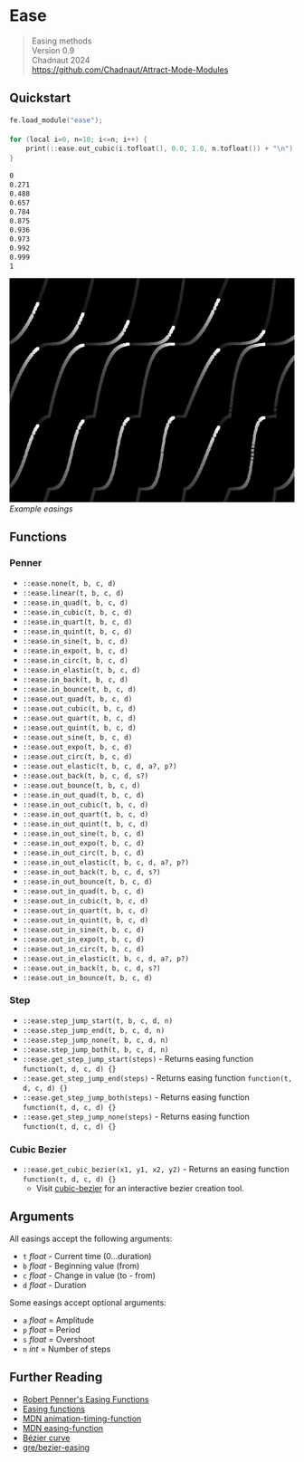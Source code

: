 # Ease

> Easing methods  
> Version 0.9  
> Chadnaut 2024  
> https://github.com/Chadnaut/Attract-Mode-Modules

## Quickstart

```cpp
fe.load_module("ease");

for (local i=0, n=10; i<=n; i++) {
    print(::ease.out_cubic(i.tofloat(), 0.0, 1.0, n.tofloat()) + "\n");
}
```

```log
0
0.271
0.488
0.657
0.784
0.875
0.936
0.973
0.992
0.999
1
```

![Example](example.png)\
*Example easings*

## Functions

### Penner

- `::ease.none(t, b, c, d)`
- `::ease.linear(t, b, c, d)`
- `::ease.in_quad(t, b, c, d)`
- `::ease.in_cubic(t, b, c, d)`
- `::ease.in_quart(t, b, c, d)`
- `::ease.in_quint(t, b, c, d)`
- `::ease.in_sine(t, b, c, d)`
- `::ease.in_expo(t, b, c, d)`
- `::ease.in_circ(t, b, c, d)`
- `::ease.in_elastic(t, b, c, d)`
- `::ease.in_back(t, b, c, d)`
- `::ease.in_bounce(t, b, c, d)`
- `::ease.out_quad(t, b, c, d)`
- `::ease.out_cubic(t, b, c, d)`
- `::ease.out_quart(t, b, c, d)`
- `::ease.out_quint(t, b, c, d)`
- `::ease.out_sine(t, b, c, d)`
- `::ease.out_expo(t, b, c, d)`
- `::ease.out_circ(t, b, c, d)`
- `::ease.out_elastic(t, b, c, d, a?, p?)`
- `::ease.out_back(t, b, c, d, s?)`
- `::ease.out_bounce(t, b, c, d)`
- `::ease.in_out_quad(t, b, c, d)`
- `::ease.in_out_cubic(t, b, c, d)`
- `::ease.in_out_quart(t, b, c, d)`
- `::ease.in_out_quint(t, b, c, d)`
- `::ease.in_out_sine(t, b, c, d)`
- `::ease.in_out_expo(t, b, c, d)`
- `::ease.in_out_circ(t, b, c, d)`
- `::ease.in_out_elastic(t, b, c, d, a?, p?)`
- `::ease.in_out_back(t, b, c, d, s?)`
- `::ease.in_out_bounce(t, b, c, d)`
- `::ease.out_in_quad(t, b, c, d)`
- `::ease.out_in_cubic(t, b, c, d)`
- `::ease.out_in_quart(t, b, c, d)`
- `::ease.out_in_quint(t, b, c, d)`
- `::ease.out_in_sine(t, b, c, d)`
- `::ease.out_in_expo(t, b, c, d)`
- `::ease.out_in_circ(t, b, c, d)`
- `::ease.out_in_elastic(t, b, c, d, a?, p?)`
- `::ease.out_in_back(t, b, c, d, s?)`
- `::ease.out_in_bounce(t, b, c, d)`

### Step

- `::ease.step_jump_start(t, b, c, d, n)`
- `::ease.step_jump_end(t, b, c, d, n)`
- `::ease.step_jump_none(t, b, c, d, n)`
- `::ease.step_jump_both(t, b, c, d, n)`
- `::ease.get_step_jump_start(steps)` - Returns easing function `function(t, d, c, d) {}`
- `::ease.get_step_jump_end(steps)` - Returns easing function `function(t, d, c, d) {}`
- `::ease.get_step_jump_both(steps)` - Returns easing function `function(t, d, c, d) {}`
- `::ease.get_step_jump_none(steps)` - Returns easing function `function(t, d, c, d) {}`

### Cubic Bezier

- `::ease.get_cubic_bezier(x1, y1, x2, y2)` - Returns an easing function `function(t, d, c, d) {}`
  - Visit [cubic-bezier](https://cubic-bezier.com/) for an interactive bezier creation tool.

## Arguments

All easings accept the following arguments:

- `t` *float* - Current time (0...duration)
- `b` *float* - Beginning value (from)
- `c` *float* - Change in value (to - from)
- `d` *float* - Duration

Some easings accept optional arguments:

- `a` *float* = Amplitude
- `p` *float* = Period
- `s` *float* = Overshoot
- `n` *int* = Number of steps

## Further Reading

- [Robert Penner's Easing Functions](http://robertpenner.com/easing/)
- [Easing functions](https://easings.net/)
- [MDN animation-timing-function](https://developer.mozilla.org/en-US/docs/Web/CSS/animation-timing-function)
- [MDN easing-function](https://developer.mozilla.org/en-US/docs/Web/CSS/easing-function#cubic_b%C3%A9zier_easing_function)
- [Bézier curve](https://en.wikipedia.org/wiki/B%C3%A9zier_curve)
- [gre/bezier-easing](https://github.com/gre/bezier-easing/blob/master/src/index.js)